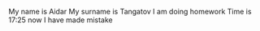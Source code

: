 My name is Aidar
My surname is Tangatov
  I am doing homework
Time is 17:25 now
I have made mistake
